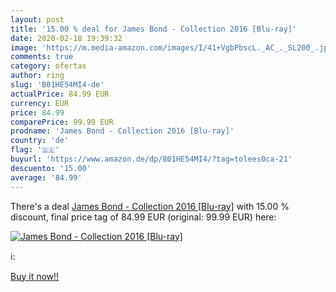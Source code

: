 ```yaml
---
layout: post
title: '15.00 % deal for James Bond - Collection 2016 [Blu-ray]'
date: 2020-02-18 19:39:32
image: 'https://m.media-amazon.com/images/I/41+VgbPbscL._AC_._SL200_.jpg'
comments: true
category: ofertas
author: ring
slug: 'B01HE54MI4-de'
actualPrice: 84.99 EUR
currency: EUR
price: 84.99
comparePrice: 99.99 EUR
prodname: 'James Bond - Collection 2016 [Blu-ray]'
country: 'de'
flag: '🇩🇪'
buyurl: 'https://www.amazon.de/dp/B01HE54MI4/?tag=tolees0ca-21'
descuento: '15.00'
average: '84.99'
---
```


There's a deal [James Bond - Collection 2016 [Blu-ray]](https://www.amazon.de/dp/B01HE54MI4/?tag=tolees0ca-21)  with  15.00 % discount, final price tag of  84.99 EUR (original: 99.99 EUR) here:

[![James Bond - Collection 2016 [Blu-ray]](https://m.media-amazon.com/images/I/41+VgbPbscL._AC_._SL200_.jpg)](https://www.amazon.de/dp/B01HE54MI4/?tag=tolees0ca-21)

ℹ️:


[Buy it now!!](https://www.amazon.de/dp/B01HE54MI4/?tag=tolees0ca-21)
